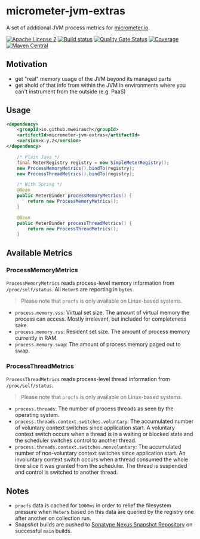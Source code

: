 # micrometer-jvm-extras

A set of additional JVM process metrics for [micrometer.io](https://micrometer.io/).

[![Apache License 2](https://img.shields.io/badge/license-Apache%202-blue.svg)](https://raw.githubusercontent.com/mweirauch/micrometer-jvm-extras/main/LICENSE)
[![Build status](https://img.shields.io/github/workflow/status/mweirauch/micrometer-jvm-extras/CI?logo=GitHub)](https://github.com/mweirauch/micrometer-jvm-extras/actions?query=workflow%3ACI+branch%3Amain)
[![Quality Gate Status](https://img.shields.io/sonar/alert_status/mweirauch_micrometer-jvm-extras?logo=sonarcloud&server=https%3A%2F%2Fsonarcloud.io)](https://sonarcloud.io/dashboard?id=mweirauch_micrometer-jvm-extras)
[![Coverage](https://img.shields.io/sonar/coverage/mweirauch_micrometer-jvm-extras?logo=sonarcloud&server=https%3A%2F%2Fsonarcloud.io)](https://sonarcloud.io/dashboard?id=mweirauch_micrometer-jvm-extras)
[![Maven Central](https://img.shields.io/maven-central/v/io.github.mweirauch/micrometer-jvm-extras.svg?maxAge=300)](http://search.maven.org/#search%7Cga%7C1%7Cg%3A%22io.github.mweirauch%22%20AND%20a%3A%22micrometer-jvm-extras%22)

## Motivation

* get "real" memory usage of the JVM beyond its managed parts
* get ahold of that info from within the JVM in environments where you can't
  instrument from the outside (e.g. PaaS)

## Usage

```xml
<dependency>
    <groupId>io.github.mweirauch</groupId>
    <artifactId>micrometer-jvm-extras</artifactId>
    <version>x.y.z</version>
</dependency>
```

```java
    /* Plain Java */
    final MeterRegistry registry = new SimpleMeterRegistry();
    new ProcessMemoryMetrics().bindTo(registry);
    new ProcessThreadMetrics().bindTo(registry);
```

```java
    /* With Spring */
    @Bean
    public MeterBinder processMemoryMetrics() {
        return new ProcessMemoryMetrics();
    }

    @Bean
    public MeterBinder processThreadMetrics() {
        return new ProcessThreadMetrics();
    }
```

## Available Metrics

### ProcessMemoryMetrics

`ProcessMemoryMetrics` reads process-level memory information from `/proc/self/status`.
All `Meter`s are reporting in `bytes`.

> Please note that `procfs` is only available on Linux-based systems.

* `process.memory.vss`: Virtual set size. The amount of virtual memory the process can access.
  Mostly irrelevant, but included for completeness sake.
* `process.memory.rss`: Resident set size. The amount of process memory currently in RAM.
* `process.memory.swap`: The amount of process memory paged out to swap.

### ProcessThreadMetrics

`ProcessThreadMetrics` reads process-level thread information from `/proc/self/status`.

> Please note that `procfs` is only available on Linux-based systems.

* `process.threads`: The number of process threads as seen by the operating system.
* `process.threads.context.switches.voluntary`: The accumulated number of voluntary context switches since application start.
  A voluntary context switch occurs when a thread is in a waiting or blocked state and the scheduler switches control to another
  thread.
* `process.threads.context.switches.nonvoluntary`: The accumulated number of non-voluntary context switches since application start.
  An involuntary context switch occurs when a thread consumed the whole time slice it was granted from the scheduler. The thread is
  suspended and control is switched to another thread.

## Notes

* `procfs` data is cached for `1000ms` in order to relief the filesystem pressure
  when `Meter`s based on this data are queried by the registry one after
  another on collection run.
* Snapshot builds are pushed to [Sonatype Nexus Snapshot Repository](https://oss.sonatype.org/content/repositories/snapshots/io/github/mweirauch/micrometer-jvm-extras/) on successful `main` builds.
